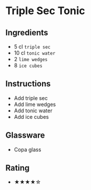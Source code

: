 # Triple Sec Tonic

## Ingredients
- 5 cl `triple sec`
- 10 cl `tonic water`
- 2 `lime wedges`
- 8 `ice cubes`

## Instructions
- Add triple sec
- Add lime wedges
- Add tonic water
- Add ice cubes

## Glassware
- Copa glass

## Rating
- ★★★★☆